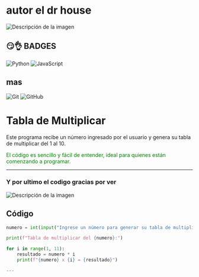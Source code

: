 
# autor el dr house
![Descripción de la imagen](https://th.bing.com/th/id/OIP.cfa7W_09tV2Q_HvplJlPSQHaFj?w=217&h=180&c=7&r=0&o=7&pid=1.7&rm=3)
## 😏👌 BADGES
![Python](https://img.shields.io/badge/Python-3.13-3776AB?style=for-the-badge&logo=python&logoColor=white)
![JavaScript](https://img.shields.io/badge/JavaScript-ES6-F7DF1E?style=for-the-badge&logo=javascript&logoColor=black)
## mas
![Git](https://img.shields.io/badge/Git-2.37-F05032?style=for-the-badge&logo=git&logoColor=white)
![GitHub](https://img.shields.io/badge/GitHub-actions-2088FF?style=for-the-badge&logo=githubactions&logoColor=white)
# Tabla de Multiplicar



Este programa recibe un número ingresado por el usuario y genera su tabla de multiplicar del 1 al 10.

<span style="color: green;">El código es sencillo y fácil de entender, ideal para quienes están comenzando a programar.</span>

---
### Y por ultimo el codigo gracias por ver 
![Descripción de la imagen](https://tse1.mm.bing.net/th/id/OIP.7LsUnDq5IFCt4P5CdDQTxgHaJV?rs=1&pid=ImgDetMain&o=7&rm=3)
## Código

```python
numero = int(input("Ingrese un número para generar su tabla de multiplicar: "))

print(f"Tabla de multiplicar del {numero}:")

for i in range(1, 11):
    resultado = numero * i
    print(f"{numero} x {i} = {resultado}")

---
